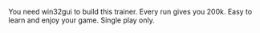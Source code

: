 You need win32gui to build this trainer.
Every run gives you 200k. Easy to learn and enjoy your game.
Single play only.
